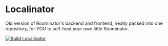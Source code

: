 # Localinator

Old version of Roominator's backend and frontend, neatly packed into one repository, for YOU to self-host your own little Roominator.

[![Build Localinator](https://github.com/RoominatorAI/Localinator/actions/workflows/main.yml/badge.svg)](https://github.com/RoominatorAI/Localinator/actions/workflows/main.yml)
